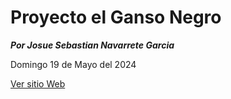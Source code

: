 # Proyecto el Ganso Negro

***Por Josue Sebastian Navarrete Garcia***

Domingo 19 de Mayo del 2024

<a href = "https://jossebnava.github.io/ganso_negro_2024/" target="_blank">Ver sitio Web</a>